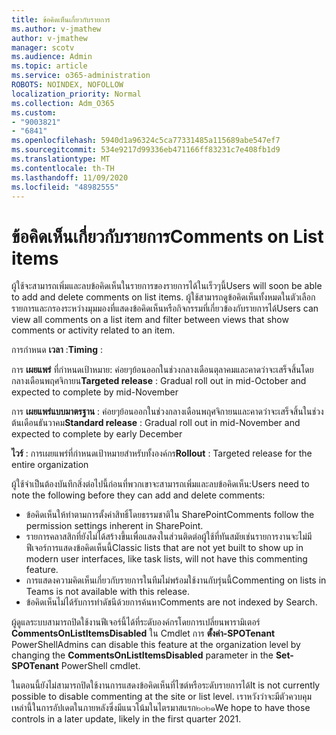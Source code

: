 ```yaml
---
title: ข้อคิดเห็นเกี่ยวกับรายการ
ms.author: v-jmathew
author: v-jmathew
manager: scotv
ms.audience: Admin
ms.topic: article
ms.service: o365-administration
ROBOTS: NOINDEX, NOFOLLOW
localization_priority: Normal
ms.collection: Adm_O365
ms.custom:
- "9003821"
- "6841"
ms.openlocfilehash: 5940d1a96324c5ca77331485a115689abe547ef7
ms.sourcegitcommit: 534e9217d99336eb471166ff83231c7e408fb1d9
ms.translationtype: MT
ms.contentlocale: th-TH
ms.lasthandoff: 11/09/2020
ms.locfileid: "48982555"
---
```

# <a name="comments-on-list-items"></a><span data-ttu-id="eb30d-102">ข้อคิดเห็นเกี่ยวกับรายการ</span><span class="sxs-lookup"><span data-stu-id="eb30d-102">Comments on List items</span></span>

<span data-ttu-id="eb30d-103">ผู้ใช้จะสามารถเพิ่มและลบข้อคิดเห็นในรายการของรายการได้ในเร็วๆนี้</span><span class="sxs-lookup"><span data-stu-id="eb30d-103">Users will soon be able to add and delete comments on list items.</span></span> <span data-ttu-id="eb30d-104">ผู้ใช้สามารถดูข้อคิดเห็นทั้งหมดในตัวเลือกรายการและกรองระหว่างมุมมองที่แสดงข้อคิดเห็นหรือกิจกรรมที่เกี่ยวข้องกับรายการได้</span><span class="sxs-lookup"><span data-stu-id="eb30d-104">Users can view all comments on a list item and filter between views that show comments or activity related to an item.</span></span>

<span data-ttu-id="eb30d-105">การกำหนด **เวลา** :</span><span class="sxs-lookup"><span data-stu-id="eb30d-105">**Timing** :</span></span>

<span data-ttu-id="eb30d-106">การ **เผยแพร่** ที่กำหนดเป้าหมาย: ค่อยๆย้อนออกในช่วงกลางเดือนตุลาคมและคาดว่าจะเสร็จสิ้นโดยกลางเดือนพฤศจิกายน</span><span class="sxs-lookup"><span data-stu-id="eb30d-106">**Targeted release** : Gradual roll out in mid-October and expected to complete by mid-November</span></span>

<span data-ttu-id="eb30d-107">การ **เผยแพร่แบบมาตรฐาน** : ค่อยๆย้อนออกในช่วงกลางเดือนพฤศจิกายนและคาดว่าจะเสร็จสิ้นในช่วงต้นเดือนธันวาคม</span><span class="sxs-lookup"><span data-stu-id="eb30d-107">**Standard release** : Gradual roll out in mid-November and expected to complete by early December</span></span>

<span data-ttu-id="eb30d-108">**ไวร์** : การเผยแพร่ที่กำหนดเป้าหมายสำหรับทั้งองค์กร</span><span class="sxs-lookup"><span data-stu-id="eb30d-108">**Rollout** : Targeted release for the entire organization</span></span>

<span data-ttu-id="eb30d-109">ผู้ใช้จำเป็นต้องบันทึกสิ่งต่อไปนี้ก่อนที่พวกเขาจะสามารถเพิ่มและลบข้อคิดเห็น:</span><span class="sxs-lookup"><span data-stu-id="eb30d-109">Users need to note the following before they can add and delete comments:</span></span>

- <span data-ttu-id="eb30d-110">ข้อคิดเห็นให้ทำตามการตั้งค่าสิทธิ์โดยธรรมชาติใน SharePoint</span><span class="sxs-lookup"><span data-stu-id="eb30d-110">Comments follow the permission settings inherent in SharePoint.</span></span>
- <span data-ttu-id="eb30d-111">รายการคลาสสิกที่ยังไม่ได้สร้างขึ้นเพื่อแสดงในส่วนติดต่อผู้ใช้ที่ทันสมัยเช่นรายการงานจะไม่มีฟีเจอร์การแสดงข้อคิดเห็นนี้</span><span class="sxs-lookup"><span data-stu-id="eb30d-111">Classic lists that are not yet built to show up in modern user interfaces, like task lists, will not have this commenting feature.</span></span>
- <span data-ttu-id="eb30d-112">การแสดงความคิดเห็นเกี่ยวกับรายการในทีมไม่พร้อมใช้งานกับรุ่นนี้</span><span class="sxs-lookup"><span data-stu-id="eb30d-112">Commenting on lists in Teams is not available with this release.</span></span>
- <span data-ttu-id="eb30d-113">ข้อคิดเห็นไม่ได้รับการทำดัชนีด้วยการค้นหา</span><span class="sxs-lookup"><span data-stu-id="eb30d-113">Comments are not indexed by Search.</span></span>

<span data-ttu-id="eb30d-114">ผู้ดูแลระบบสามารถปิดใช้งานฟีเจอร์นี้ได้ที่ระดับองค์กรโดยการเปลี่ยนพารามิเตอร์ **CommentsOnListItemsDisabled** ใน Cmdlet การ **ตั้งค่า-SPOTenant** PowerShell</span><span class="sxs-lookup"><span data-stu-id="eb30d-114">Admins can disable this feature at the organization level by changing the **CommentsOnListItemsDisabled** parameter in the **Set-SPOTenant** PowerShell cmdlet.</span></span>

<span data-ttu-id="eb30d-115">ในตอนนี้ยังไม่สามารถปิดใช้งานการแสดงข้อคิดเห็นที่ไซต์หรือระดับรายการได้</span><span class="sxs-lookup"><span data-stu-id="eb30d-115">It is not currently possible to disable commenting at the site or list level.</span></span> <span data-ttu-id="eb30d-116">เราหวังว่าจะมีตัวควบคุมเหล่านี้ในการอัปเดตในภายหลังซึ่งมีแนวโน้มในไตรมาสแรก๒๐๒๑</span><span class="sxs-lookup"><span data-stu-id="eb30d-116">We hope to have those controls in a later update, likely in the first quarter 2021.</span></span>
